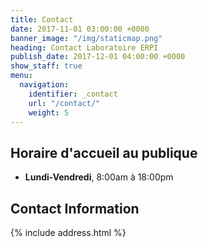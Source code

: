 ```yaml
---
title: Contact
date: 2017-11-01 03:00:00 +0000
banner_image: "/img/staticmap.png"
heading: Contact Laboratoire ERPI
publish_date: 2017-12-01 04:00:00 +0000
show_staff: true
menu:
  navigation:
    identifier: _contact
    url: "/contact/"
    weight: 5
---
```

## Horaire d'accueil au publique

- **Lundi-Vendredi**, 8:00am à 18:00pm 

## Contact Information
{% include address.html %}
